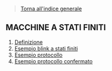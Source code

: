
>[Torna all'indice generale](index.md)
## **MACCHINE A STATI FINITI**

1. [Definizione](statifinitibase.md)
2. [Esempio blink a stati finiti](statifinitiblink.md)
3. [Esempio protocollo](statifinitiesempio.md)
4. [Esempio protocollo confermato](statifiniticonfermato.md)

